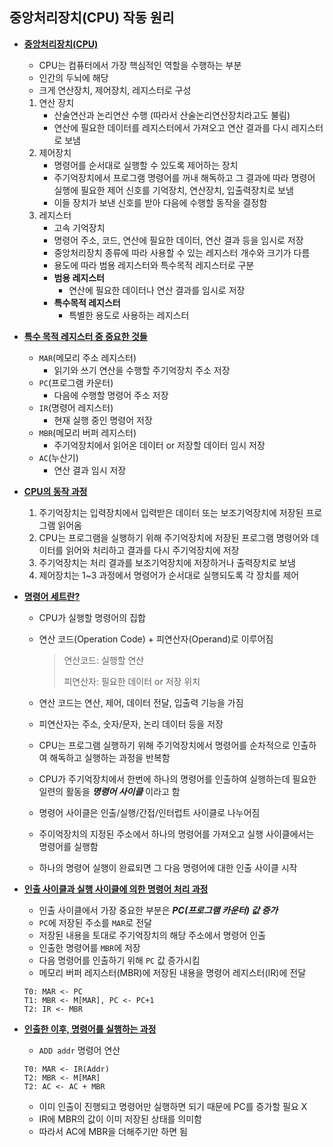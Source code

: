 ## 중앙처리장치(CPU) 작동 원리

* <u>**중앙처리장치(CPU)**</u>

  * CPU는 컴퓨터에서 가장 핵심적인 역할을 수행하는 부분
  * 인간의 두뇌에 해당
  * 크게 연산장치, 제어장치, 레지스터로 구성

  1. 연산 장치
     * 산술연산과 논리연산 수행 (따라서 산술논리연산장치라고도 불림)
     * 연산에 필요한 데이터를 레지스터에서 가져오고 연산 결과를 다시 레지스터로 보냄
  2. 제어장치
     * 명령어를 순서대로 실행할 수 있도록 제어하는 장치
     * 주기억장치에서 프로그램 명령어를 꺼내 해독하고 그 결과에 따라 명령어 실행에 필요한 제어 신호를 기억장치, 연산장치, 입출력장치로 보냄
     * 이들 장치가 보낸 신호를 받아 다음에 수행할 동작을 결정함
  3. 레지스터
     * 고속 기억장치
     * 명령어 주소, 코드, 연산에 필요한 데이터, 연산 결과 등을 임시로 저장
     * 중앙처리장치 종류에 따라 사용할 수 있는 레지스터 개수와 크기가 다름
     * 용도에 따라 범용 레지스터와 특수목적 레지스터로 구분
     * **범용 레지스터**
       * 연산에 필요한 데이터나 연산 결과를 임시로 저장
     * **특수목적 레지스터**
       * 특별한 용도로 사용하는 레지스터

* <u>**특수 목적 레지스터 중 중요한 것들**</u>

  * `MAR`(메모리 주소 레지스터)
    * 읽기와 쓰기 연산을 수행할 주기억장치 주소 저장
  * `PC`(프로그램 카운터)
    * 다음에 수행할 명령어 주소 저장
  * `IR`(명령어 레지스터)
    * 현재 실행 중인 명령어 저장
  * `MBR`(메모리 버퍼 레지스터)
    * 주기억장치에서 읽어온 데이터 or 저장할 데이터 임시 저장
  * `AC`(누산기)
    * 연산 결과 임시 저장

* <u>**CPU의 동작 과정**</u>

  1. 주기억장치는 입력장치에서 입력받은 데이터 또는 보조기억장치에 저장된 프로그램 읽어옴
  2. CPU는 프로그램을 실행하기 위해 주기억장치에 저장된 프로그램 명령어와 데이터를 읽어와 처리하고 결과를 다시 주기억장치에 저장
  3. 주기억장치는 처리 결과를 보조기억장치에 저장하거나 출력장치로 보냄
  4. 제어장치는 1~3 과정에서 명령어가 순서대로 실행되도록 각 장치를 제어

* <u>**명령어 세트란?**</u>

  * CPU가 실행할 명령어의 집합

  * 연산 코드(Operation Code) + 피연산자(Operand)로 이루어짐

    > 연산코드: 실행할 연산
    >
    > 피연산자: 필요한 데이터 or 저장 위치

  * 연산 코드는 연산, 제어, 데이터 전달, 입출력 기능을 가짐

  * 피연산자는 주소, 숫자/문자, 논리 데이터 등을 저장

  * CPU는 프로그램 실행하기 위해 주기억장치에서 명령어를 순차적으로 인출하여 해독하고 실행하는 과정을 반복함

  * CPU가 주기억장치에서 한번에 하나의 명령어를 인출하여 실행하는데 필요한 일련의 활동을 ***명령어 사이클*** 이라고 함

  * 명령어 사이클은 인출/실행/간접/인터럽트 사이클로 나누어짐

  * 주이억장치의 지정된 주소에서 하나의 명령어를 가져오고 실행 사이클에서는 명령어를 실행함

  * 하나의 명령어 실행이 완료되면 그 다음 명령어에 대한 인출 사이클 시작

* <u>**인출 사이클과 실행 사이클에 의한 명령어 처리 과정**</u>

  * 인출 사이클에서 가장 중요한 부분은 ***PC(프로그램 카운터) 값 증가***
  * `PC`에 저장된 주소를 `MAR`로 전달
  * 저장된 내용을 토대로 주기억장치의 해당 주소에서 명령어 인출
  * 인출한 명령어를 `MBR`에 저장
  * 다음 명령어를 인출하기 위해 `PC` 값 증가시킴
  * 메모리 버퍼 레지스터(MBR)에 저장된 내용을 명령어 레지스터(IR)에 전달

  ```
  T0: MAR <- PC
  T1: MBR <- M[MAR], PC <- PC+1
  T2: IR <- MBR
  ```

* **<u>인출한 이후, 명령어를 실행하는 과정</u>**

  * `ADD addr` 명령어 연산

  ```
  T0: MAR <- IR(Addr)
  T2: MBR <- M[MAR]
  T2: AC <- AC + MBR
  ```

  * 이미 인출이 진행되고 명령어만 실행하면 되기 때문에 PC를 증가할 필요 X
  * IR에 MBR의 값이 이미 저장된 상태를 의미함
  * 따라서 AC에 MBR을 더해주기만 하면 됨